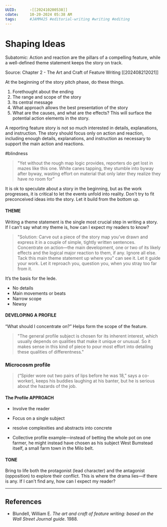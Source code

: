 ```yaml
---
UUID:      ›[[202410200538]] 
cdate:     10-20-2024 05:38 AM
tags:      #JAMM425 #editorial-writing #writing #editing 
---
```

# Shaping Ideas 
Subatomic: Action and reaction are the pillars of a compelling feature, while a well-defined theme statement keeps the story on track.

Source: Chapter 2 - The Art and Craft of Feature Writing [[202408212021]] 

At the beginning of the story pitch phase, do these things.
1. Forethought about the ending
2. The range and scope of the story
3. Its central message
4. What approach allows the best presentation of the story 
5. What are the causes, and what are the effects? This will surface the potential action elements in the story.

A reporting feature story is not so much interested in details, explanations, and instruction. The story should focus only on action and reaction, including enough details, explanations, and instruction as necessary to support the main action and reactions.

#blindness 
> "Yet without the rough map logic provides, reporters do get lost in mazes like this one. White canes tapping, they stumble into byway after byway, wasting effort on material that only later they realize they have no room for"

It is ok to speculate about a story in the beginning, but as the work progresses, it is critical to let the events unfold into reality. Don't try to fit preconceived ideas into the story. Let it build from the bottom up.

#### THEME

Writing a theme statement is the single most crucial step in writing a story. If I can't say what my theme is, how can I expect my readers to know? 

> "Solution: Carve out a piece of the story map you’ve drawn and express it in a couple of simple, tightly written sentences. Concentrate on action—the main development, one or two of its likely effects and the logical major reaction to them, if any. Ignore all else. Tack this main theme statement up where you" can see it. Let it guide your work. Let it reproach you, question you, when you stray too far from it.

It’s the basis for the lede.

- No details
- Main movements or beats
- Narrow scope
- Newsy

#### DEVELOPING A PROFILE

“What should I concentrate on?” Helps form the scope of the feature.

> "The general profile subject is chosen for its inherent interest, which usually depends on qualities that make it unique or unusual. So it makes sense in this kind of piece to pour most effort into detailing these qualities of differentness."


### Microcosm profile


> (“Spider wore out two pairs of lips before he was 18,” says a co-worker), keeps his buddies laughing at his banter, but he is serious about the hazards of the job.
 

#### The Profile APPROACH
- Involve the reader
- Focus on a single subject
- resolve complexities and abstracts into concrete

- Collective profile example—instead of betting the whole pot on one farmer, he might instead have chosen as his subject West Bumstead itself, a small farm town in the Milo belt.
  
#### TONE
Bring to life both the protagonist (lead character) and the antagonist (opposition) to explore their conflict. This is where the drama lies—if there is any. If I can't find any, how can I expect my reader? 


----------------------------------

## References
- Blundell, William E. _The art and craft of feature writing: based on the Wall Street Journal guide_. 1988. 
